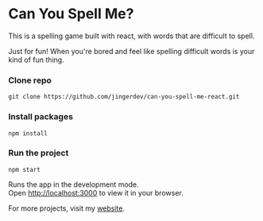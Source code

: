 # Can You Spell Me?

This is a spelling game built with react, with words that are difficult to spell.

Just for fun! When you're bored and feel like spelling difficult words is your kind of fun thing.

### Clone repo

`git clone https://github.com/jingerdev/can-you-spell-me-react.git`

### Install packages

`npm install`

### Run the project

`npm start`

Runs the app in the development mode.\
Open [http://localhost:3000](http://localhost:3000) to view it in your browser.

For more projects, visit my [website](https://jenniferricardo.com).